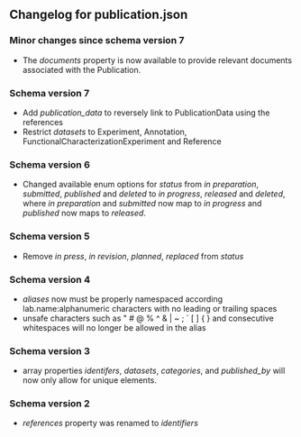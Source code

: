 ## Changelog for publication.json

### Minor changes since schema version 7
* The *documents* property is now available to provide relevant documents associated with the Publication.


### Schema version 7

* Add *publication_data* to reversely link to PublicationData using the references
* Restrict *datasets* to Experiment, Annotation, FunctionalCharacterizationExperiment and Reference

### Schema version 6

* Changed available enum options for *status* from *in preparation*, *submitted*, *published* and *deleted* to *in progress*, *released* and *deleted*, where *in preparation* and *submitted* now map to *in progress* and *published* now maps to *released*.

### Schema version 5

* Remove *in press*, *in revision*, *planned*, *replaced* from *status*


### Schema version 4

* *aliases* now must be properly namespaced according lab.name:alphanumeric characters with no leading or trailing spaces
* unsafe characters such as " # @ % ^ & | ~ ; ` [ ] { } and consecutive whitespaces will no longer be allowed in the alias

### Schema version 3

* array properties *identifers*, *datasets*, *categories*, and *published_by* will now only allow for unique elements.

### Schema version 2

* *references* property was renamed to *identifiers*
